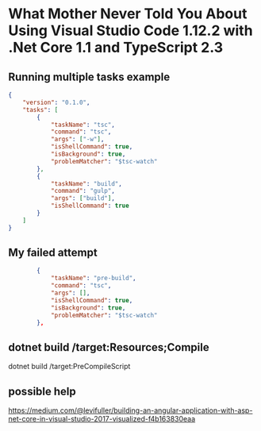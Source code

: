 # What Mother Never Told You About Using Visual Studio Code 1.12.2 with .Net Core 1.1 and TypeScript 2.3

## Running multiple tasks example
```json
{
    "version": "0.1.0",
    "tasks": [
        {
            "taskName": "tsc",
            "command": "tsc",
            "args": ["-w"],
            "isShellCommand": true,
            "isBackground": true,
            "problemMatcher": "$tsc-watch"
        },
        {
            "taskName": "build",
            "command": "gulp",
            "args": ["build"],
            "isShellCommand": true
        }
    ]
}
```
## My failed attempt

```json
        {
            "taskName": "pre-build",
            "command": "tsc",
            "args": [],
            "isShellCommand": true,
            "isBackground": true,
            "problemMatcher": "$tsc-watch"
        },
```
## dotnet build /target:Resources;Compile
dotnet build /target:PreCompileScript

## possible help
https://medium.com/@levifuller/building-an-angular-application-with-asp-net-core-in-visual-studio-2017-visualized-f4b163830eaa